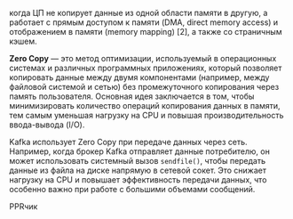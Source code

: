 когда ЦП не копирует данные из одной области памяти в другую, а работает с прямым доступом к памяти (DMA, direct memory access) и отображением в памяти (memory mapping) [2], а также со страничным кэшем.

**Zero Copy** — это метод оптимизации, используемый в операционных системах и различных программных приложениях, который позволяет копировать данные между двумя компонентами (например, между файловой системой и сетью) без промежуточного копирования через память пользователя. Основная идея заключается в том, чтобы минимизировать количество операций копирования данных в памяти, тем самым уменьшая нагрузку на CPU и повышая производительность ввода-вывода (I/O).

Kafka использует Zero Copy при передаче данных через сеть. Например, когда брокер Kafka отправляет данные потребителю, он может использовать системный вызов `sendfile()`, чтобы передать данные из файла на диске напрямую в сетевой сокет. Это снижает нагрузку на CPU и повышает эффективность передачи данных, что особенно важно при работе с большими объемами сообщений.

PPRчик
